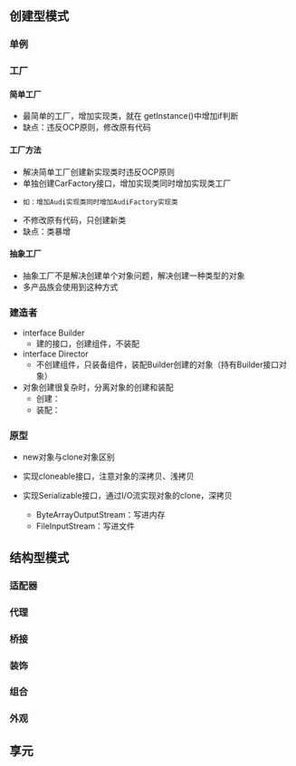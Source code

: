 ## 创建型模式

### 单例

### 工厂

#### 简单工厂

 * 最简单的工厂，增加实现类，就在 getInstance()中增加if判断
 * 缺点：违反OCP原则，修改原有代码

#### 工厂方法

 * 解决简单工厂创建新实现类时违反OCP原则
 * 单独创建CarFactory接口，增加实现类同时增加实现类工厂
  * 	如：增加Audi实现类同时增加AudiFactory实现类
 * 不修改原有代码，只创建新类
 * 缺点：类暴增

#### 抽象工厂

 * 抽象工厂不是解决创建单个对象问题，解决创建一种类型的对象
 * 多产品族会使用到这种方式 

### 建造者

* interface Builder
  * 建的接口，创建组件，不装配
* interface Director
  * 不创建组件，只装备组件，装配Builder创建的对象（持有Builder接口对象）
* 对象创建很复杂时，分离对象的创建和装配
  * 创建：
  *  装配：

###  原型

* new对象与clone对象区别

* 实现cloneable接口，注意对象的深拷贝、浅拷贝
* 实现Serializable接口，通过I/O流实现对象的clone，深拷贝
  * ByteArrayOutputStream：写进内存
  * FileInputStream：写进文件

## 结构型模式

### 适配器

### 代理

### 桥接

### 装饰

### 组合

### 外观

## 享元